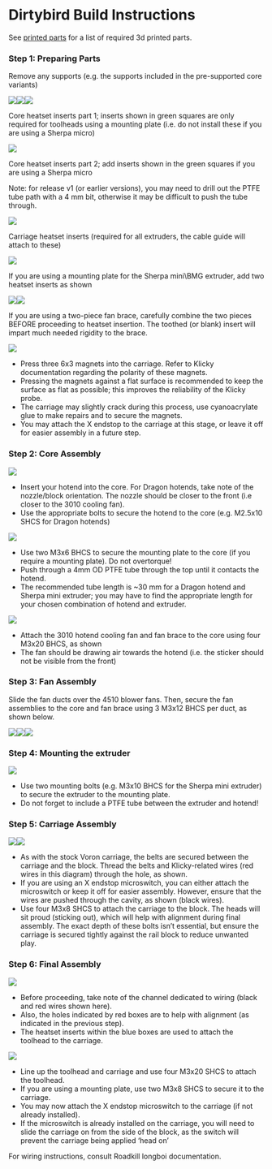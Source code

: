 # Dirtybird Build Instructions

See [printed parts](./printed-parts.md) for a list of required 3d printed parts.

### Step 1: Preparing Parts

Remove any supports (e.g. the supports included in the pre-supported core variants)

![](../images/build/1.png)![](../images/build/2.png)![](../images/build/3.png)

Core heatset inserts part 1; inserts shown in green squares are only required for toolheads using a mounting plate (i.e. do not install these if you are using a Sherpa micro)

![](../images/build/4.png)

Core heatset inserts part 2; add inserts shown in the green squares if you are using a Sherpa micro

Note: for release v1 (or earlier versions), you may need to drill out the PTFE tube path with a 4 mm bit, otherwise it may be difficult to push the tube through.

![](../images/build/5.png)

Carriage heatset inserts (required for all extruders, the cable guide will attach to these)

![](../images/build/6.png)

If you are using a mounting plate for the Sherpa mini\BMG extruder, add two heatset inserts as shown

![](../images/build/7.png)![](../images/build/8.png)

If you are using a two-piece fan brace, carefully combine the two pieces BEFORE proceeding to heatset insertion. The toothed (or blank) insert will impart much needed rigidity to the brace.

![](../images/build/9.png)

- Press three 6x3 magnets into the carriage. Refer to Klicky documentation regarding the polarity of these magnets.
- Pressing the magnets against a flat surface is recommended to keep the surface as flat as possible; this improves the reliability of the Klicky probe.
- The carriage may slightly crack during this process, use cyanoacrylate glue to make repairs and to secure the magnets.
- You may attach the X endstop to the carriage at this stage, or leave it off for easier assembly in a future step.

### Step 2: Core Assembly

![](../images/build/10.png)

- Insert your hotend into the core. For Dragon hotends, take note of the nozzle/block orientation. The nozzle should be closer to the front (i.e closer to the 3010 cooling fan).
- Use the appropriate bolts to secure the hotend to the core (e.g. M2.5x10 SHCS for Dragon hotends)

![](../images/build/11.png)

- Use two M3x6 BHCS to secure the mounting plate to the core (if you require a mounting plate). Do not overtorque!
- Push through a 4mm OD PTFE tube through the top until it contacts the hotend.
- The recommended tube length is ~30 mm for a Dragon hotend and Sherpa mini extruder; you may have to find the appropriate length for your chosen combination of hotend and extruder.

![](../images/build/12.png)

- Attach the 3010 hotend cooling fan and fan brace to the core using four M3x20 BHCS, as shown
- The fan should be drawing air towards the hotend (i.e. the sticker should not be visible from the front)

### Step 3: Fan Assembly

Slide the fan ducts over the 4510 blower fans. Then, secure the fan assemblies to the core and fan brace using 3 M3x12 BHCS per duct, as shown below.

![](../images/build/13.png)![](../images/build/14.png)![](../images/build/15.png)

### Step 4: Mounting the extruder

![](../images/build/16.png)

- Use two mounting bolts (e.g. M3x10 BHCS for the Sherpa mini extruder) to secure the extruder to the mounting plate.
- Do not forget to include a PTFE tube between the extruder and hotend!

### Step 5: Carriage Assembly

![](../images/build/17.png)![](../images/build/18.png)

- As with the stock Voron carriage, the belts are secured between the carriage and the block. Thread the belts and Klicky-related wires (red wires in this diagram) through the hole, as shown.
- If you are using an X endstop microswitch, you can either attach the microswitch or keep it off for easier assembly. However, ensure that the wires are pushed through the cavity, as shown (black wires).
- Use four M3x8 SHCS to attach the carriage to the block. The heads will sit proud (sticking out), which will help with alignment during final assembly. The exact depth of these bolts isn’t essential, but ensure the carriage is secured tightly against the rail block to reduce unwanted play.

### Step 6: Final Assembly

![](../images/build/19.png)

- Before proceeding, take note of the channel dedicated to wiring (black and red wires shown here).
- Also, the holes indicated by red boxes are to help with alignment (as indicated in the previous step).
- The heatset inserts within the blue boxes are used to attach the toolhead to the carriage.

![](../images/build/20.png)

- Line up the toolhead and carriage and use four M3x20 SHCS to attach the toolhead.
- If you are using a mounting plate, use two M3x8 SHCS to secure it to the carriage.
- You may now attach the X endstop microswitch to the carriage (if not already installed).
- If the microswitch is already installed on the carriage, you will need to slide the carriage on from the side of the block, as the switch will prevent the carriage being applied ‘head on’

For wiring instructions, consult Roadkill longboi documentation.
